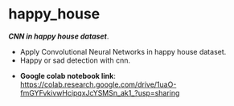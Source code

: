 # happy_house
***CNN in happy house dataset***.

* Apply Convolutional Neural Networks in happy house dataset.
* Happy or sad detection with cnn.
- **Google colab notebook link**:
 https://colab.research.google.com/drive/1uaO-fmGYFvkivwHcipqxJcYSMSn_ak1_?usp=sharing

